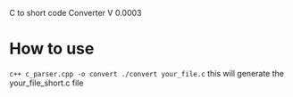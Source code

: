 C to short code Converter V 0.0003

# How to use
``
	c++ c_parser.cpp -o convert
	./convert your_file.c
``
	this will generate the your_file_short.c file